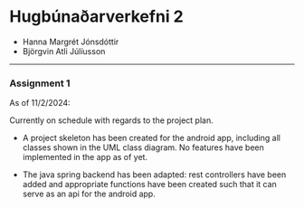 # Hugbúnaðarverkefni 2

- Hanna Margrét Jónsdóttir
- Björgvin Atli Júlíusson

-------------------------

### Assignment 1

As of 11/2/2024:

Currently on schedule with regards to the project plan.

- A project skeleton has been created for the android app, including all classes shown in the UML class diagram. No features have been implemented in the app as of yet.

- The java spring backend has been adapted: rest controllers have been added and appropriate functions have been created such that it can serve as an api for the android app.
